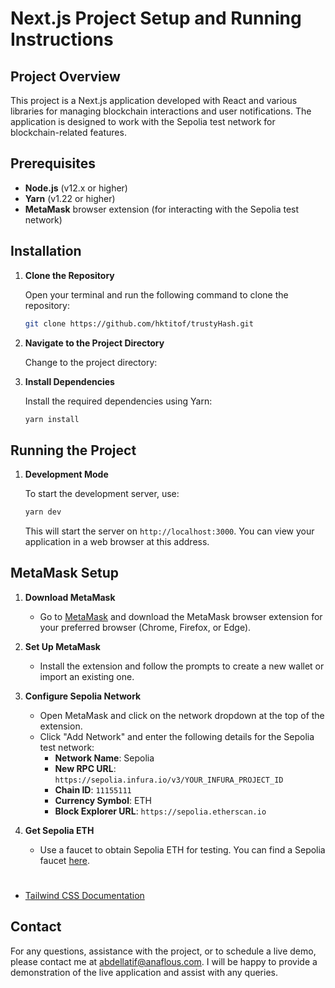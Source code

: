# Next.js Project Setup and Running Instructions

## Project Overview

This project is a Next.js application developed with React and various libraries for managing blockchain interactions and user notifications. The application is designed to work with the Sepolia test network for blockchain-related features.

## Prerequisites

- **Node.js** (v12.x or higher)
- **Yarn** (v1.22 or higher)
- **MetaMask** browser extension (for interacting with the Sepolia test network)

## Installation

1. **Clone the Repository**

   Open your terminal and run the following command to clone the repository:
   ```bash
   git clone https://github.com/hktitof/trustyHash.git
   ```

2. **Navigate to the Project Directory**
   
   Change to the project directory:

3. **Install Dependencies**
   
   Install the required dependencies using Yarn:
   ```bash
   yarn install
   ```

## Running the Project

1. **Development Mode**

   To start the development server, use:
   ```bash
   yarn dev
   ```
   This will start the server on `http://localhost:3000`. You can view your application in a web browser at this address.


## MetaMask Setup

1. **Download MetaMask**
   - Go to [MetaMask](https://metamask.io/) and download the MetaMask browser extension for your preferred browser (Chrome, Firefox, or Edge).

2. **Set Up MetaMask**
   - Install the extension and follow the prompts to create a new wallet or import an existing one.

3. **Configure Sepolia Network**
   - Open MetaMask and click on the network dropdown at the top of the extension.
   - Click "Add Network" and enter the following details for the Sepolia test network:
     - **Network Name**: Sepolia
     - **New RPC URL**: `https://sepolia.infura.io/v3/YOUR_INFURA_PROJECT_ID`
     - **Chain ID**: `11155111`
     - **Currency Symbol**: ETH
     - **Block Explorer URL**: `https://sepolia.etherscan.io`

4. **Get Sepolia ETH**
   - Use a faucet to obtain Sepolia ETH for testing. You can find a Sepolia faucet [here](https://sepoliafaucet.com/).

#
  - [Tailwind CSS Documentation](https://tailwindcss.com/docs)

## Contact

For any questions, assistance with the project, or to schedule a live demo, please contact me at abdellatif@anaflous.com. I will be happy to provide a demonstration of the live application and assist with any queries.
